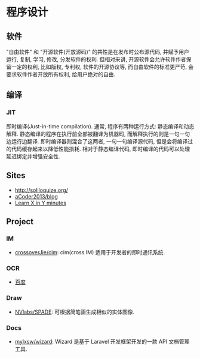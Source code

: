 # 程序设计

## 软件
"自由软件" 和 "开源软件(开放源码)" 的共性是在发布时公布源代码, 并赋予用户运行, 复制, 学习, 修改, 分发软件的权利. 但相对来讲, 开源软件会允许软件作者保留一定的权利, 比如版权, 专利权, 软件的开源协议等, 而自由软件的标准更严苛, 会要求软件作者开放所有权利, 给用户绝对的自由.

## 编译
### JIT
即时编译(Just-in-time compilation).
通常, 程序有两种运行方式: 静态编译和动态解释. 静态编译的程序在执行前全部被翻译为机器码, 而解释执行的则是一句一句边运行边翻译.
即时编译器则混合了这两者, 一句一句编译源代码, 但是会将编译过的代码缓存起来以降低性能损耗. 相对于静态编译代码, 即时编译的代码可以处理延迟绑定并增强安全性.

## Sites

* http://soliloquize.org/
* [aCoder2013/blog](https://github.com/aCoder2013/blog)
* [Learn X in Y minutes](https://learnxinyminutes.com/)

## Project

### IM
* [crossoverJie/cim](https://github.com/crossoverJie/cim): cim(cross IM) 适用于开发者的即时通讯系统.


### OCR
* [百度](https://cloud.baidu.com/product/ocr/webimage)

### Draw
* [NVlabs/SPADE](https://github.com/NVlabs/SPADE): 可根据简笔画生成相似的实体图像.


### Docs
* [mylxsw/wizard](https://github.com/mylxsw/wizard): Wizard 是基于 Laravel 开发框架开发的一款 API 文档管理工具.
